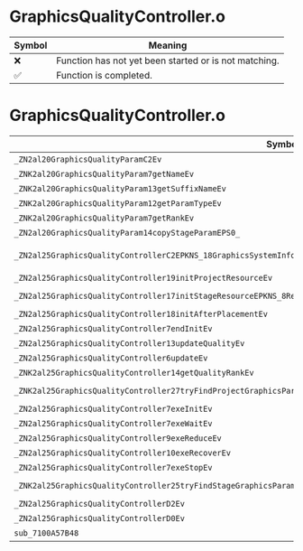 # GraphicsQualityController.o
| Symbol | Meaning 
| ------------- | ------------- 
| :x: | Function has not yet been started or is not matching. 
| :white_check_mark: | Function is completed. 


# GraphicsQualityController.o
| Symbol (Mangled) | Symbol (Demangled) | Decompiled? |
| ------------- |  ------------- | ------------- |
| `_ZN2al20GraphicsQualityParamC2Ev` | `al::GraphicsQualityParam::GraphicsQualityParam(void)` | :x: |
| `_ZNK2al20GraphicsQualityParam7getNameEv` | `al::GraphicsQualityParam::getName(void)const` | :x: |
| `_ZNK2al20GraphicsQualityParam13getSuffixNameEv` | `al::GraphicsQualityParam::getSuffixName(void)const` | :x: |
| `_ZNK2al20GraphicsQualityParam12getParamTypeEv` | `al::GraphicsQualityParam::getParamType(void)const` | :x: |
| `_ZNK2al20GraphicsQualityParam7getRankEv` | `al::GraphicsQualityParam::getRank(void)const` | :x: |
| `_ZN2al20GraphicsQualityParam14copyStageParamEPS0_` | `al::GraphicsQualityParam::copyStageParam(al::GraphicsQualityParam*)` | :x: |
| `_ZN2al25GraphicsQualityControllerC2EPKNS_18GraphicsSystemInfoEPKNS_15SceneCameraInfoEPNS_15AreaObjDirectorEPKNS_12PlayerHolderE` | `al::GraphicsQualityController::GraphicsQualityController(al::GraphicsSystemInfo const*,al::SceneCameraInfo const*,al::AreaObjDirector *,al::PlayerHolder const*)` | :x: |
| `_ZN2al25GraphicsQualityController19initProjectResourceEv` | `al::GraphicsQualityController::initProjectResource(void)` | :x: |
| `_ZN2al25GraphicsQualityController17initStageResourceEPKNS_8ResourceEPKcS5_` | `al::GraphicsQualityController::initStageResource(al::Resource const*,char const*,char const*)` | :x: |
| `_ZN2al25GraphicsQualityController18initAfterPlacementEv` | `al::GraphicsQualityController::initAfterPlacement(void)` | :x: |
| `_ZN2al25GraphicsQualityController7endInitEv` | `al::GraphicsQualityController::endInit(void)` | :x: |
| `_ZN2al25GraphicsQualityController13updateQualityEv` | `al::GraphicsQualityController::updateQuality(void)` | :x: |
| `_ZN2al25GraphicsQualityController6updateEv` | `al::GraphicsQualityController::update(void)` | :x: |
| `_ZNK2al25GraphicsQualityController14getQualityRankEv` | `al::GraphicsQualityController::getQualityRank(void)const` | :x: |
| `_ZNK2al25GraphicsQualityController27tryFindProjectGraphicsParamEPKcii` | `al::GraphicsQualityController::tryFindProjectGraphicsParam(char const*,int,int)const` | :x: |
| `_ZN2al25GraphicsQualityController7exeInitEv` | `al::GraphicsQualityController::exeInit(void)` | :x: |
| `_ZN2al25GraphicsQualityController7exeWaitEv` | `al::GraphicsQualityController::exeWait(void)` | :x: |
| `_ZN2al25GraphicsQualityController9exeReduceEv` | `al::GraphicsQualityController::exeReduce(void)` | :x: |
| `_ZN2al25GraphicsQualityController10exeRecoverEv` | `al::GraphicsQualityController::exeRecover(void)` | :x: |
| `_ZN2al25GraphicsQualityController7exeStopEv` | `al::GraphicsQualityController::exeStop(void)` | :x: |
| `_ZNK2al25GraphicsQualityController25tryFindStageGraphicsParamEPKcS2_b` | `al::GraphicsQualityController::tryFindStageGraphicsParam(char const*,char const*,bool)const` | :x: |
| `_ZN2al25GraphicsQualityControllerD2Ev` | `al::GraphicsQualityController::~GraphicsQualityController()` | :x: |
| `_ZN2al25GraphicsQualityControllerD0Ev` | `al::GraphicsQualityController::~GraphicsQualityController()` | :x: |
| `sub_7100A57B48` | `` | :x: |
